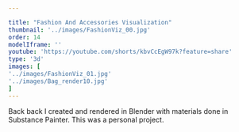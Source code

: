 ```yaml
---

title: "Fashion And Accessories Visualization"
thumbnail: '../images/FashionViz_00.jpg'
order: 14
modelIframe: ''
youtube: 'https://youtube.com/shorts/kbvCcEgW97k?feature=share'
type: '3d'
images: [
'../images/FashionViz_01.jpg'
'../images/Bag_render10.jpg'
]
---
```


Back back I created and rendered in Blender with
materials done in Substance Painter.
This was a personal project.
